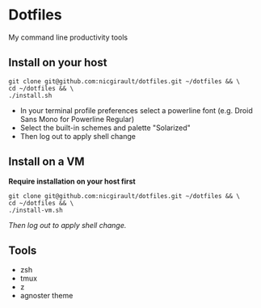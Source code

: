 # Dotfiles

My command line productivity tools

## Install on your host

    git clone git@github.com:nicgirault/dotfiles.git ~/dotfiles && \
    cd ~/dotfiles && \
    ./install.sh

- In your terminal profile preferences select a powerline font (e.g. Droid Sans Mono for Powerline Regular)
- Select the built-in schemes and palette "Solarized"
- Then log out to apply shell change

## Install on a VM

**Require installation on your host first**

    git clone git@github.com:nicgirault/dotfiles.git ~/dotfiles && \
    cd ~/dotfiles && \
    ./install-vm.sh

*Then log out to apply shell change.*

## Tools
- zsh
- tmux
- z
- agnoster theme
